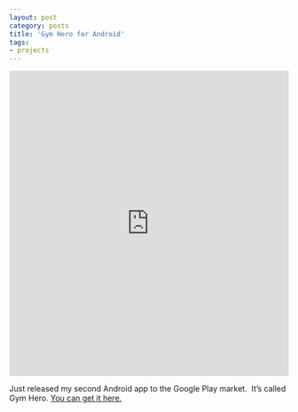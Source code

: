 ```yaml
---
layout: post
category: posts
title: 'Gym Hero for Android'
tags: 
- projects
---
```


<iframe class="imgur-album" frameborder="0" height="550" src="http://imgur.com/a/xNxkV/embed" width="100%"></iframe>

Just released my second Android app to the Google Play market.  It’s called Gym Hero. [You can get it here.](https://play.google.com/store/apps/details?id=com.aheudev.gymhero) 
